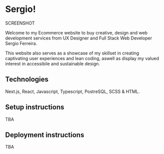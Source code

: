 # Sergio!

SCREENSHOT

Welcome to my Ecommerce website to buy creative, design and web development services from UX Designer and Full Stack Web Developer Sergio Ferreira.

This website also serves as a showcase of my skillset in creating captivating user experiences and lean coding, aswell as display my valued interest in accessibile and sustainable design.

## Technologies

Next.js, React, Javascript, Typescript, PostreSQL, SCSS & HTML.

## Setup instructions

TBA

## Deployment instructions

TBA
